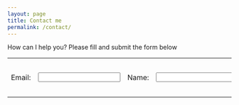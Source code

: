 ```yaml
---
layout: page
title: Contact me
permalink: /contact/
---
```


How can I help you? Please fill and submit the form below

<form accept-charset="UTF-8" action="https://formkeep.com/f/51c69791334a" method="POST">

<table>
  <tr>
  <td><label for="email">Email: </label></td>
  <td><input type="email" name="email" required/><br></td>
  
  <td><label for="name">Name: </label></td>
  <td><input type="text" name="name"/><br></td>
    
  <td><label for="message">Message: </label></td>
  <td><textarea name="message" rows="5" cols="60"></textarea><br></td>
  
  <td><input type="hidden" name="utf8" value="✓"/><br></td>
  
  <td><input type="submit" value="Submit"/></td>
  </tr>
</table>
</form>
